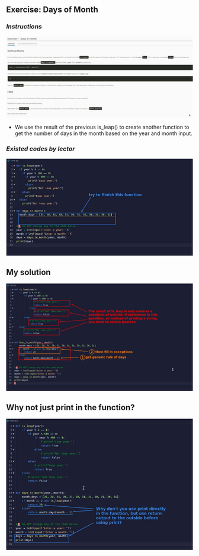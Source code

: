 ## **Exercise: Days of Month**

### _Instructions_

![Alt instructions](pic/01.jpg)

- We use the result of the previous is_leap() to create another function to get the number of days in the month based on the year and month input.

### _Existed codes by lector_

![Alt existed codes](pic/02.jpg)

## **My solution**

![Alt my solution](pic/03.jpg)

## **Why not just print in the function?**

![Alt question](pic/04.jpg)
